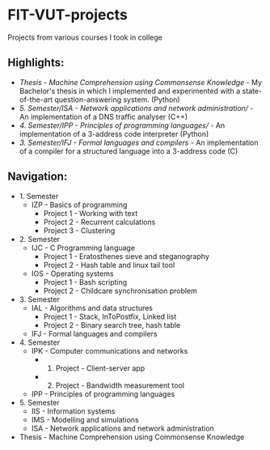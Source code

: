 # FIT-VUT-projects
Projects from various courses I took in college

## Highlights:
- *Thesis - Machine Comprehension using Commonsense Knowledge* - My Bachelor's thesis in which I implemented and experimented with a state-of-the-art question-answering system. (Python)
- *5\. Semester/ISA - Network applications and network administration/* - An implementation of a DNS traffic analyser (C++)
- *4\. Semester/IPP - Principles of programming languages/* - An implementation of a 3-address code interpreter (Python)
- *3\. Semester/IFJ - Formal languages and compilers* - An implementation of a compiler for a structured language into a 3-address code (C)

## Navigation:
- 1\. Semester
  - IZP - Basics of programming
    - Project 1 - Working with text
    - Project 2 - Recurrent calculations
    - Project 3 - Clustering
- 2\. Semester
  - IJC - C Programming language
    - Project 1 - Eratosthenes sieve and steganography
    - Project 2 - Hash table and linux tail tool
  - IOS - Operating systems
    - Project 1 - Bash scripting
    - Project 2 - Childcare synchronisation problem
- 3\. Semester
  - IAL - Algorithms and data structures
    - Project 1 - Stack, InToPostfix, Linked list
    - Project 2 - Binary search tree, hash table
  - IFJ - Formal languages and compilers
- 4\. Semester
  - IPK - Computer communications and networks
    - 1. Project - Client-server app
    - 2. Project - Bandwidth measurement tool
  - IPP - Principles of programming languages
- 5\. Semester
  - IIS - Information systems
  - IMS - Modelling and simulations
  - ISA - Network applications and network administration
- Thesis - Machine Comprehension using Commonsense Knowledge
